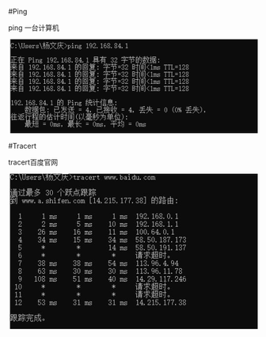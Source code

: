 #Ping

ping 一台计算机

![ping](https://raw.githubusercontent.com/yangwenqing/image/master/networkhomework1/ping.jpg)

#Tracert

tracert百度官网

![tracert](https://raw.githubusercontent.com/yangwenqing/image/master/networkhomework1/tracert.jpg)
